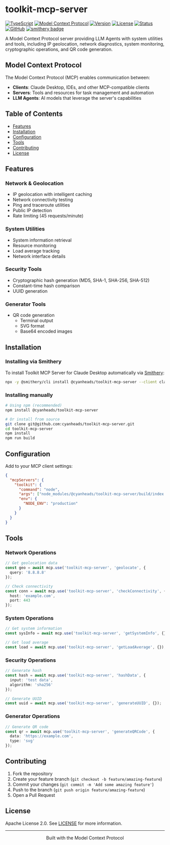 # toolkit-mcp-server

[![TypeScript](https://img.shields.io/badge/TypeScript-5.3-blue.svg)](https://www.typescriptlang.org/)
[![Model Context Protocol](https://img.shields.io/badge/MCP-1.4.0-green.svg)](https://modelcontextprotocol.io/)
[![Version](https://img.shields.io/badge/Version-1.0.1-blue.svg)]()
[![License](https://img.shields.io/badge/License-Apache%202.0-blue.svg)](https://opensource.org/licenses/Apache-2.0)
[![Status](https://img.shields.io/badge/Status-Stable-blue.svg)]()
[![GitHub](https://img.shields.io/github/stars/cyanheads/toolkit-mcp-server?style=social)](https://github.com/cyanheads/toolkit-mcp-server)
[![smithery badge](https://smithery.ai/badge/@cyanheads/toolkit-mcp-server)](https://smithery.ai/server/@cyanheads/toolkit-mcp-server)

A Model Context Protocol server providing LLM Agents with system utilities and tools, including IP geolocation, network diagnostics, system monitoring, cryptographic operations, and QR code generation.

## Model Context Protocol

The Model Context Protocol (MCP) enables communication between:

- **Clients**: Claude Desktop, IDEs, and other MCP-compatible clients
- **Servers**: Tools and resources for task management and automation
- **LLM Agents**: AI models that leverage the server's capabilities

## Table of Contents

- [Features](#features)
- [Installation](#installation)
- [Configuration](#configuration)
- [Tools](#tools)
- [Contributing](#contributing)
- [License](#license)

## Features

### Network & Geolocation
- IP geolocation with intelligent caching
- Network connectivity testing
- Ping and traceroute utilities
- Public IP detection
- Rate limiting (45 requests/minute)

### System Utilities
- System information retrieval
- Resource monitoring
- Load average tracking
- Network interface details

### Security Tools
- Cryptographic hash generation (MD5, SHA-1, SHA-256, SHA-512)
- Constant-time hash comparison
- UUID generation

### Generator Tools
- QR code generation
  - Terminal output
  - SVG format
  - Base64 encoded images

## Installation

### Installing via Smithery

To install Toolkit MCP Server for Claude Desktop automatically via [Smithery](https://smithery.ai/server/@cyanheads/toolkit-mcp-server):

```bash
npx -y @smithery/cli install @cyanheads/toolkit-mcp-server --client claude
```

### Installing manually
```bash
# Using npm (recommended)
npm install @cyanheads/toolkit-mcp-server

# Or install from source
git clone git@github.com:cyanheads/toolkit-mcp-server.git
cd toolkit-mcp-server
npm install
npm run build
```

## Configuration

Add to your MCP client settings:

```json
{
  "mcpServers": {
    "toolkit": {
      "command": "node",
      "args": ["node_modules/@cyanheads/toolkit-mcp-server/build/index.js"],
      "env": {
        "NODE_ENV": "production"
      }
    }
  }
}
```

## Tools

### Network Operations
```typescript
// Get geolocation data
const geo = await mcp.use('toolkit-mcp-server', 'geolocate', {
  query: '8.8.8.8'
});

// Check connectivity
const conn = await mcp.use('toolkit-mcp-server', 'checkConnectivity', {
  host: 'example.com',
  port: 443
});
```

### System Operations
```typescript
// Get system information
const sysInfo = await mcp.use('toolkit-mcp-server', 'getSystemInfo', {});

// Get load average
const load = await mcp.use('toolkit-mcp-server', 'getLoadAverage', {});
```

### Security Operations
```typescript
// Generate hash
const hash = await mcp.use('toolkit-mcp-server', 'hashData', {
  input: 'test data',
  algorithm: 'sha256'
});

// Generate UUID
const uuid = await mcp.use('toolkit-mcp-server', 'generateUUID', {});
```

### Generator Operations
```typescript
// Generate QR code
const qr = await mcp.use('toolkit-mcp-server', 'generateQRCode', {
  data: 'https://example.com',
  type: 'svg'
});
```

## Contributing

1. Fork the repository
2. Create your feature branch (`git checkout -b feature/amazing-feature`)
3. Commit your changes (`git commit -m 'Add some amazing feature'`)
4. Push to the branch (`git push origin feature/amazing-feature`)
5. Open a Pull Request

## License

Apache License 2.0. See [LICENSE](LICENSE) for more information.

---

<div align="center">
Built with the Model Context Protocol
</div>
